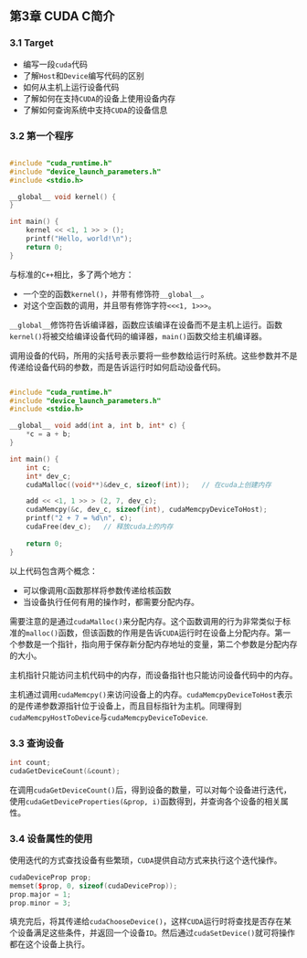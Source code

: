 ## 第3章 CUDA C简介

### 3.1 Target

* 编写一段`cuda`代码
* 了解`Host`和`Device`编写代码的区别
* 如何从主机上运行设备代码
* 了解如何在支持`CUDA`的设备上使用设备内存
* 了解如何查询系统中支持`CUDA`的设备信息

### 3.2 第一个程序

```c++

#include "cuda_runtime.h"
#include "device_launch_parameters.h"
#include <stdio.h>

__global__ void kernel() {
}

int main() {
	kernel << <1, 1 >> > ();
	printf("Hello, world!\n");
	return 0;
}
```

与标准的`C++`相比，多了两个地方：

* 一个空的函数`kernel()`，并带有修饰符`__global__`。
* 对这个空函数的调用，并且带有修饰字符`<<<1, 1>>>`。

`__global__`修饰符告诉编译器，函数应该编译在设备而不是主机上运行。函数`kernel()`将被交给编译设备代码的编译器，`main()`函数交给主机编译器。

调用设备的代码，所用的尖括号表示要将一些参数给运行时系统。这些参数并不是传递给设备代码的参数，而是告诉运行时如何启动设备代码。

```c++

#include "cuda_runtime.h"
#include "device_launch_parameters.h"
#include <stdio.h>

__global__ void add(int a, int b, int* c) {
	*c = a + b;
}

int main() {
	int c;
	int* dev_c;
	cudaMalloc((void**)&dev_c, sizeof(int));   // 在cuda上创建内存

	add << <1, 1 >> > (2, 7, dev_c);
	cudaMemcpy(&c, dev_c, sizeof(int), cudaMemcpyDeviceToHost); 
	printf("2 + 7 = %d\n", c);
	cudaFree(dev_c);   // 释放cuda上的内存
	
	return 0;
}
```

以上代码包含两个概念：

* 可以像调用`C`函数那样将参数传递给核函数
* 当设备执行任何有用的操作时，都需要分配内存。

需要注意的是通过`cudaMalloc()`来分配内存。这个函数调用的行为非常类似于标准的`malloc()`函数，但该函数的作用是告诉`CUDA`运行时在设备上分配内存。第一个参数是一个指针，指向用于保存新分配内存地址的变量，第二个参数是分配内存的大小。

主机指针只能访问主机代码中的内存，而设备指针也只能访问设备代码中的内存。

主机通过调用`cudaMemcpy()`来访问设备上的内存。`cudaMemcpyDeviceToHost`表示的是传递参数源指针位于设备上，而且目标指针为主机。同理得到`cudaMemcpyHostToDevice`与`cudaMemcpyDeviceToDevice`.

### 3.3 查询设备

```c++
int count;
cudaGetDeviceCount(&count);
```

在调用`cudaGetDeviceCount()`后，得到设备的数量，可以对每个设备进行迭代，使用`cudaGetDeviceProperties(&prop, i)`函数得到，并查询各个设备的相关属性。

### 3.4 设备属性的使用

使用迭代的方式查找设备有些繁琐，`CUDA`提供自动方式来执行这个迭代操作。

```c++
cudaDeviceProp prop;
memset($prop, 0, sizeof(cudaDeviceProp));
prop.major = 1;
prop.minor = 3;
```

填充完后，将其传递给`cudaChooseDevice()`，这样`CUDA`运行时将查找是否存在某个设备满足这些条件，并返回一个设备`ID`。然后通过`cudaSetDevice()`就可将操作都在这个设备上执行。
